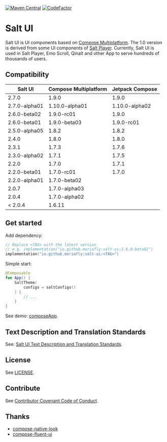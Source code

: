 [![Maven Central](https://img.shields.io/maven-central/v/io.github.moriafly/salt-ui)](https://search.maven.org/search?q=g:io.github.moriafly) [![CodeFactor](https://www.codefactor.io/repository/github/moriafly/saltui/badge/main)](https://www.codefactor.io/repository/github/moriafly/saltui/overview/main)

# Salt UI

Salt UI is UI components based on [Compose Multiplatform](https://github.com/JetBrains/compose-multiplatform). The 1.0 version is derived from some UI components of [Salt Player](https://github.com/Moriafly/SaltPlayerSource). Currently, Salt UI is used in Salt Player, Emo Scroll, Qinalt and other App to serve hundreds of thousands of users.

## Compatibility

| Salt UI       | Compose Multiplatform | Jetpack Compose |
|---------------|-----------------------|-----------------|
| 2.7.0         | 1.9.0                 | 1.9.0           |
| 2.7.0-alpha01 | 1.10.0-alpha01        | 1.10.0-alpha02  |
| 2.6.0-beta02  | 1.9.0-rc01            | 1.9.0           |
| 2.6.0-beta01  | 1.9.0-beta03          | 1.9.0-rc01      |
| 2.5.0-alpha05 | 1.8.2                 | 1.8.2           |
| 2.4.0         | 1.8.0                 | 1.8.0           |
| 2.3.1         | 1.7.3                 | 1.7.6           |
| 2.3.0-alpha02 | 1.7.1                 | 1.7.5           |
| 2.2.0         | 1.7.0                 | 1.7.1           |
| 2.2.0-beta01  | 1.7.0-rc01            | 1.7.0           |
| 2.2.0-alpha01 | 1.7.0-beta02          |                 |
| 2.0.7         | 1.7.0-alpha03         |                 |
| 2.0.4         | 1.7.0-alpha02         |                 |
| < 2.0.4       | 1.6.11                |                 |

## Get started

Add dependency:

```kotlin
// Replace <TAG> with the latest version
// e.g. implementation("io.github.moriafly:salt-ui:2.6.0-beta02")
implementation("io.github.moriafly:salt-ui:<TAG>")
```

Simple start:

```kotlin
@Composable
fun App() {
    SaltTheme(
        configs = saltConfigs()
    ) {
        // ...
    }
}
```

See demo: [composeApp](https://github.com/Moriafly/SaltUI/tree/main/composeApp).

## Text Description and Translation Standards

See: [Salt UI Text Description and Translation Standards](https://moriafly.com/standards/tdts).

## License

See [LICENSE](LICENSE).

## Contribute

See [Contributor Covenant Code of Conduct](CODE_OF_CONDUCT.md).

## Thanks

- [compose-native-look](https://github.com/ComposeNativeLook/compose-native-look)
- [compose-fluent-ui](https://github.com/compose-fluent/compose-fluent-ui)